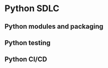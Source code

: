 # Python SDLC

## Python modules and packaging


## Python testing

## Python CI/CD


<!--stackedit_data:
eyJoaXN0b3J5IjpbMjAwMzExNDQ4Ml19
-->